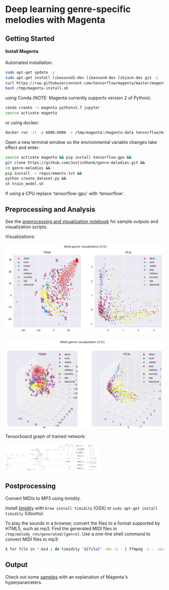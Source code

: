 # Deep learning genre-specific melodies with Magenta

## Getting Started

#### Install Magenta ####

Automated installation:
```sh
sudo apt-get update -y
sudo apt-get install libasound2-dev libasound-dev libjack-dev git -y
curl https://raw.githubusercontent.com/tensorflow/magenta/master/magenta/tools/magenta-install.sh > /tmp/magenta-install.sh &&
bash /tmp/magenta-install.sh
```
using Conda (NOTE:  Magenta currently supports version 2 of Python):

```sh
conda create -n magenta python=2.7 jupyter
source activate magenta
```

or using docker:
```sh
docker run -it -p 6006:6006 -v /tmp/magenta:/magenta-data tensorflow/magenta
```

Open a new terminal window so the environmental variable changes take effect and enter:

```sh
source activate magenta && pip install tensorflow-gpu &&
git clone https://github.com/JustinShenk/genre-melodies.git &&
cd genre-melodies &&
pip install -r requirements.txt &&
python create_dataset.py &&
sh train_model.sh
```

If using a CPU replace 'tensorflow-gpu' with 'tensorflow'.

## Preprocessing and Analysis

See the [preprocessing and visualization notebook](/create_dataset.ipynb) for sample outputs and visualization scripts.

Visualizations:

![2d visualization](/images/2d-genre-visualization.png)

![3d visualization](/images/3d-genre-visualization.png)

Tensorboard graph of trained network:

[<img src="/images/magenta_graph.png" alt="Tensorboard Graph" width="60%"/>](/images/magenta_graph.png)

## Postprocessing

Convert MIDIs to MP3 using timidity.

Install [timidity](http://macappstore.org/timidity/) with `brew install timidity` (OSX) or `sudo apt-get install timidity` (Ubuntu).

To play the sounds in a browser, convert the files to a format supported by HTML5, such as mp3. Find the generated MIDI files in `/tmp/melody_rnn/generated/[genre]`. Use a one-line shell command to convert MIDI files to mp3:

```sh
$ for file in *.mid ; do timidity "${file}" -Ow -o - | ffmpeg -i - -acodec libmp3lame -ab 64k "${file%.*}.mp3"; done
```

## Output

Check out some [samples](https://justinshenk.github.io/posts/2017/07/deep-genre/) with an explanation of Magenta's hyperparameters.
